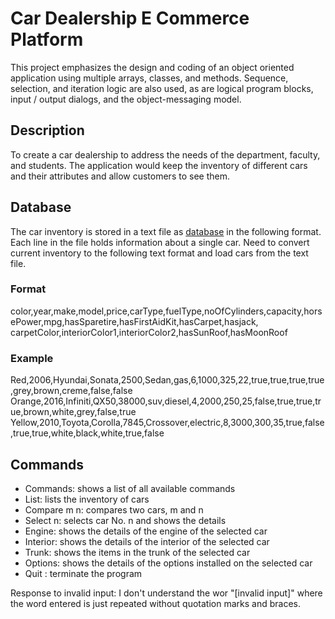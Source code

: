 # Car Dealership E Commerce Platform

This project emphasizes the design and coding of an object oriented application using multiple arrays, classes, and methods. Sequence, selection, and iteration logic are also used, as are logical program blocks, input / output dialogs, and the object-messaging model.

## Description

To create a car dealership to address the needs of the department, faculty, and students. The application would keep the inventory of different cars and their attributes and allow customers to see them.

## Database

The car inventory is stored in a text file as [database](./cars.txt) in the following format. Each line in the file holds information about a single car. Need to convert current inventory to the following text format and load cars from the text file.

### Format

color,year,make,model,price,carType,fuelType,noOfCylinders,capacity,horsePower,mpg,hasSparetire,hasFirstAidKit,hasCarpet,hasjack, carpetColor,interiorColor1,interiorColor2,hasSunRoof,hasMoonRoof

### Example

Red,2006,Hyundai,Sonata,2500,Sedan,gas,6,1000,325,22,true,true,true,true,grey,brown,creme,false,false
Orange,2016,Infiniti,QX50,38000,suv,diesel,4,2000,250,25,false,true,true,true,brown,white,grey,false,true
Yellow,2010,Toyota,Corolla,7845,Crossover,electric,8,3000,300,35,true,false,true,true,white,black,white,true,false

## Commands

- Commands: shows a list of all available commands
- List: lists the inventory of cars
- Compare m n: compares two cars, m and n
- Select n: selects car No. n and shows the details
- Engine: shows the details of the engine of the selected car
- Interior: shows the details of the interior of the selected car
- Trunk: shows the items in the trunk of the selected car
- Options: shows the details of the options installed on the selected car
- Quit : terminate the program

Response to invalid input: I don't understand the wor "[invalid input]" where the word entered is just repeated without quotation marks and braces.
